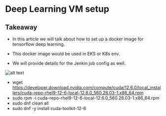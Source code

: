 # Deep Learning VM setup

## Takeaway

* In this article we will talk about how to set up a docker image for tensorflow deep learning.

* This docker image would be used in EKS or K8s env.

* We will provide details for the Jenkin job config as well.

![alt text](./tensorflow_dependencies.png.png)

* wget https://developer.download.nvidia.com/compute/cuda/12.6.0/local_installers/cuda-repo-rhel9-12-6-local-12.6.0_560.28.03-1.x86_64.rpm
* sudo rpm -i cuda-repo-rhel9-12-6-local-12.6.0_560.28.03-1.x86_64.rpm
* sudo dnf clean all
* sudo dnf -y install cuda-toolkit-12-6